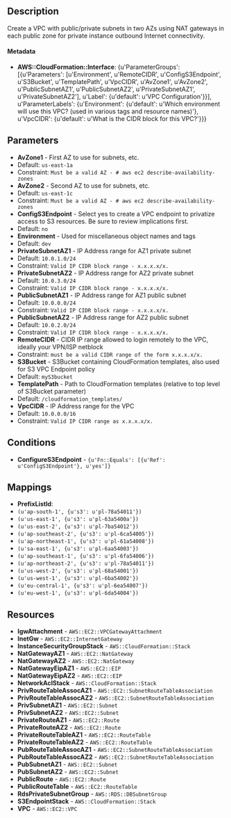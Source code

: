 
## Description

Create a VPC with public/private subnets in two AZs using NAT gateways in each public zone for private instance outbound Internet connectivity.

#### Metadata

 * **AWS::CloudFormation::Interface**: {u'ParameterGroups': [{u'Parameters': [u'Environment', u'RemoteCIDR', u'ConfigS3Endpoint', u'S3Bucket', u'TemplatePath', u'VpcCIDR', u'AvZone1', u'AvZone2', u'PublicSubnetAZ1', u'PublicSubnetAZ2', u'PrivateSubnetAZ1', u'PrivateSubnetAZ2'], u'Label': {u'default': u'VPC Configuration'}}], u'ParameterLabels': {u'Environment': {u'default': u'Which environment will use this VPC? (used in various tags and resource names)'}, u'VpcCIDR': {u'default': u'What is the CIDR block for this VPC?'}}}

## Parameters

 * **AvZone1** - First AZ to use for subnets, etc.
  * Default: `us-east-1a`
  * Constraint: `Must be a valid AZ - # aws ec2 describe-availability-zones`
 * **AvZone2** - Second AZ to use for subnets, etc.
  * Default: `us-east-1c`
  * Constraint: `Must be a valid AZ - # aws ec2 describe-availability-zones`
 * **ConfigS3Endpoint** - Select yes to create a VPC endpoint to privatize access to S3 resources. Be sure to review implications first.
  * Default: `no`
 * **Environment** - Used for miscellaneous object names and tags
  * Default: `dev`
 * **PrivateSubnetAZ1** - IP Address range for AZ1 private subnet
  * Default: `10.0.1.0/24`
  * Constraint: `Valid IP CIDR block range - x.x.x.x/x.`
 * **PrivateSubnetAZ2** - IP Address range for AZ2 private subnet
  * Default: `10.0.3.0/24`
  * Constraint: `Valid IP CIDR block range - x.x.x.x/x.`
 * **PublicSubnetAZ1** - IP Address range for AZ1 public subnet
  * Default: `10.0.0.0/24`
  * Constraint: `Valid IP CIDR block range - x.x.x.x/x.`
 * **PublicSubnetAZ2** - IP Address range for AZ2 public subnet
  * Default: `10.0.2.0/24`
  * Constraint: `Valid IP CIDR block range - x.x.x.x/x.`
 * **RemoteCIDR** - CIDR IP range allowed to login remotely to the VPC, ideally your VPN/ISP netblock
  * Constraint: `must be a valid CIDR range of the form x.x.x.x/x.`
 * **S3Bucket** - S3Bucket containing CloudFormation templates, also used for S3 VPC Endpoint policy
  * Default: `myS3bucket`
 * **TemplatePath** - Path to CloudFormation templates (relative to top level of S3Bucket parameter)
  * Default: `/cloudformation_templates/`
 * **VpcCIDR** - IP Address range for the VPC
  * Default: `10.0.0.0/16`
  * Constraint: `Valid IP CIDR range as x.x.x.x/x.`

## Conditions

 * **ConfigureS3Endpoint** - `{u'Fn::Equals': [{u'Ref': u'ConfigS3Endpoint'}, u'yes']}`

## Mappings

 * **PrefixListId**:
  * `(u'ap-south-1', {u's3': u'pl-78a54011'})`
  * `(u'us-east-1', {u's3': u'pl-63a5400a'})`
  * `(u'us-east-2', {u's3': u'pl-7ba54012'})`
  * `(u'ap-southeast-2', {u's3': u'pl-6ca54005'})`
  * `(u'ap-northeast-1', {u's3': u'pl-61a54008'})`
  * `(u'sa-east-1', {u's3': u'pl-6aa54003'})`
  * `(u'ap-southeast-1', {u's3': u'pl-6fa54006'})`
  * `(u'ap-northeast-2', {u's3': u'pl-78a54011'})`
  * `(u'us-west-2', {u's3': u'pl-68a54001'})`
  * `(u'us-west-1', {u's3': u'pl-6ba54002'})`
  * `(u'eu-central-1', {u's3': u'pl-6ea54007'})`
  * `(u'eu-west-1', {u's3': u'pl-6da54004'})`

## Resources

 * **IgwAttachment** - `AWS::EC2::VPCGatewayAttachment`
 * **InetGw** - `AWS::EC2::InternetGateway`
 * **InstanceSecurityGroupStack** - `AWS::CloudFormation::Stack`
 * **NatGatewayAZ1** - `AWS::EC2::NatGateway`
 * **NatGatewayAZ2** - `AWS::EC2::NatGateway`
 * **NatGatewayEipAZ1** - `AWS::EC2::EIP`
 * **NatGatewayEipAZ2** - `AWS::EC2::EIP`
 * **NetworkAclStack** - `AWS::CloudFormation::Stack`
 * **PrivRouteTableAssocAZ1** - `AWS::EC2::SubnetRouteTableAssociation`
 * **PrivRouteTableAssocAZ2** - `AWS::EC2::SubnetRouteTableAssociation`
 * **PrivSubnetAZ1** - `AWS::EC2::Subnet`
 * **PrivSubnetAZ2** - `AWS::EC2::Subnet`
 * **PrivateRouteAZ1** - `AWS::EC2::Route`
 * **PrivateRouteAZ2** - `AWS::EC2::Route`
 * **PrivateRouteTableAZ1** - `AWS::EC2::RouteTable`
 * **PrivateRouteTableAZ2** - `AWS::EC2::RouteTable`
 * **PubRouteTableAssocAZ1** - `AWS::EC2::SubnetRouteTableAssociation`
 * **PubRouteTableAssocAZ2** - `AWS::EC2::SubnetRouteTableAssociation`
 * **PubSubnetAZ1** - `AWS::EC2::Subnet`
 * **PubSubnetAZ2** - `AWS::EC2::Subnet`
 * **PublicRoute** - `AWS::EC2::Route`
 * **PublicRouteTable** - `AWS::EC2::RouteTable`
 * **RdsPrivateSubnetGroup** - `AWS::RDS::DBSubnetGroup`
 * **S3EndpointStack** - `AWS::CloudFormation::Stack`
 * **VPC** - `AWS::EC2::VPC`

